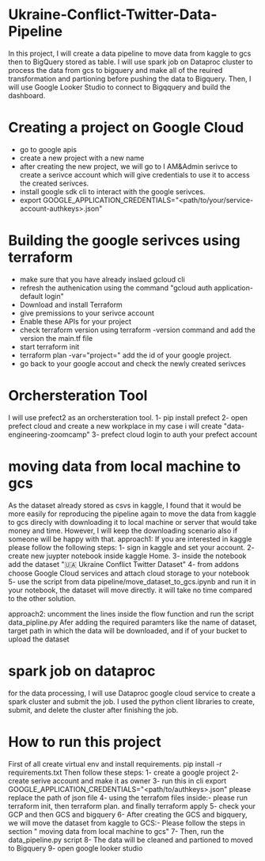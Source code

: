 # Ukraine-Conflict-Twitter-Data-Pipeline
In this project, I will create a data pipeline to move data from kaggle to gcs then to BigQuery stored as table. I will use spark job on Dataproc cluster to process the data from gcs to bigquery and make all of the reuired transformation and partioning before pushing the data to Bigquery. Then, I will use Google Looker Studio to connect to Bigqquery and build the dashboard. 

# Creating a project on Google Cloud
- go to google apis
- create a new project with a new name
- after creating the new project, we will go to I AM&Admin serivce to create a serivce account which will give credentials to use it to access the created serivces.
- install google sdk cli to interact with the google serivces.
- export GOOGLE_APPLICATION_CREDENTIALS="<path/to/your/service-account-authkeys>.json"

# Building the google serivces using terraform
- make sure that you have already inslaed gcloud cli 
- refresh the authenication using the command "gcloud auth application-default login"
- Download and install Terraform
- give premissions to your serivce account
- Enable these APIs for your project
- check terraform version using terraform -version command and add the version the main.tf file 
- start terraform init
- terraform plan -var="project=<your-gcp-project-id>" add the id of your google project.
- go back to your google accout and check the newly created serivces

# Orchersteration Tool
I will use prefect2 as an orchersteration tool. 
1- pip install prefect
2- open prefect cloud and create a new workplace in my case i will create "data-engineering-zoomcamp" 
3- prefect cloud login to auth your prefect account

# moving data from local machine to gcs
As the dataset already stored as csvs in kaggle, I found that it would be more easily for reproducing the pipeline again to move the data from kaggle to gcs direcly with downloading it to local machine or server that would take money and time. However, I will keep the downloading scenario also if someone will be happy with that.
approach1: If you are interested in kaggle please follow the following steps:
1- sign in kaggle and set your account.
2- create new juypter notebook inside kaggle Home.
3- inside the notebook add the dataset "🇺🇦 Ukraine Conflict Twitter Dataset"
4- from addons choose Google Cloud services and attach cloud storage to your notebook
5- use the script from data pipeline/move_dataset_to_gcs.ipynb and run it in your notebook, the dataset will move directly. it will take no time compared to the other solution.

approach2: 
uncomment the lines inside the flow function and run the script data_pipline.py Afer adding the required paramters like the name of dataset, target path in which the data will be downloaded, and if of your bucket to upload the dataset

# spark job on dataproc
for the data processing, I will use Dataproc google cloud service to create a spark cluster and submit the job. I used the python client libraries to create, submit, and delete the cluster after finishing the job.

# How to run this project
First of all create virtual env and install requirements. pip install -r requirements.txt
Then follow these steps:
1- create a google project
2- create serive account and make it as owner
3- run this in cli export GOOGLE_APPLICATION_CREDENTIALS="<path/to/authkeys>.json" please replace the path of json file
4- using the terrafom files inside:- 
please run terraform init, then terraform plan. and finally terraform apply
5- check your GCP and then GCS and bigquery 
6- After creating the GCS and bigquery, we will move the dataset from kaggle to GCS:-
Please follow the steps in section " moving data from local machine to gcs"
7- Then, run the data_pipeline.py script
8- The data will be cleaned and partioned to moved to Bigquery
9- open google looker studio
